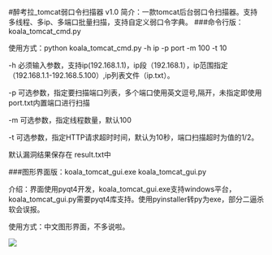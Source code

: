 #醉考拉_tomcat弱口令扫描器 v1.0
简介：一款tomcat后台弱口令扫描器。支持多线程、多ip、多端口批量扫描，支持自定义弱口令字典。
###命令行版：koala_tomcat_cmd.py

使用方式：python koala_tomcat_cmd.py -h ip -p port -m 100 -t 10

-h 必须输入参数，支持ip(192.168.1.1)，ip段（192.168.1），ip范围指定（192.168.1.1-192.168.5.100）,ip列表文件（ip.txt）。

-p 可选参数，指定要扫描端口列表，多个端口使用英文逗号,隔开，未指定即使用port.txt内置端口进行扫描

-m 可选参数，指定线程数量，默认100

-t 可选参数，指定HTTP请求超时时间，默认为10秒，端口扫描超时为值的1/2。

默认漏洞结果保存在 result.txt中


###图形界面版：koala_tomcat_gui.exe  koala_tomcat_gui.py 

介绍：界面使用pyqt4开发，koala_tomcat_gui.exe支持windows平台，koala_tomcat_gui.py需要pyqt4库支持。使用pyinstaller转py为exe，部分二逼杀软会误报。

使用方式：中文图形界面，不多说啦。

![](https://github.com/magicming200/tomcat-weak-password-scanner/blob/master/koala_tomcat_gui_screenshot.png)
